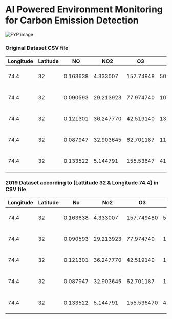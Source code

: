 # AI Powered Environment Monitoring for Carbon Emission Detection

![FYP image](https://github.com/user-attachments/assets/a5d6c014-8b57-4d89-8cfc-d4aa27dd366c)

### Original Dataset CSV file
| Longitude | Latitude | NO       | NO2      | O3        | CO         | SO2       | PM2.5      | PM10       | CH4       | Time                |
|-----------|----------|----------|----------|-----------|------------|-----------|------------|------------|-----------|---------------------|
| 74.4      | 32       | 0.163638 | 4.333007 | 157.74948 | 506.70400  | 6.806239  | 96.633316  | 158.45811  | 1262.6068 | 2019-09-15 12:00:00 |
| 74.4      | 32       | 0.090593 | 29.213923| 77.974740 | 1050.17100 | 20.612677 | 127.905020 | 197.64460  | 1272.3113 | 2019-09-15 15:00:00 |
| 74.4      | 32       | 0.121301 | 36.247770| 42.519140 | 1303.39170 | 25.655373 | 139.547210 | 208.79817  | 1271.9192 | 2019-09-15 21:00:00 |
| 74.4      | 32       | 0.087947 | 32.903645| 62.701187 | 1184.75830 | 25.765951 | 131.153980 | 199.12613  | 1271.3221 | 2019-09-15 18:00:00 |
| 74.4      | 32       | 0.133522 | 5.144791 | 155.53647 | 416.21497  | 11.157199 | 73.124880  | 123.20423  | 1261.7310 | 2019-09-16 12:00:00 |

### 2019 Dataset according to (Lattitude 32 & Longitude 74.4) in CSV file
| Longitude | Latitude | No       | No2       | O3         | CO         | PM10      | CH4       | Time                | Year | Month | Hour |
|-----------|----------|----------|-----------|------------|------------|-----------|-----------|---------------------|------|-------|------|
| 74.4      | 32       | 0.163638 | 4.333007  | 157.749480 | 506.70400  | 158.45811 | 1262.6068 | 2019-09-15 12:00:00 | 2019 | 9     | 12   |
| 74.4      | 32       | 0.090593 | 29.213923 | 77.974740  | 1050.17100 | 197.64460 | 1272.3113 | 2019-09-15 15:00:00 | 2019 | 9     | 15   |
| 74.4      | 32       | 0.121301 | 36.247770 | 42.519140  | 1303.39170 | 208.79817 | 1271.9192 | 2019-09-15 21:00:00 | 2019 | 9     | 21   |
| 74.4      | 32       | 0.087947 | 32.903645 | 62.701187  | 1184.75830 | 199.12613 | 1271.3221 | 2019-09-15 18:00:00 | 2019 | 9     | 18   |
| 74.4      | 32       | 0.133522 | 5.144791  | 155.536470 | 416.21497  | 123.20423 | 1261.7310 | 2019-09-16 12:00:00 | 2019 | 9     | 12   |


